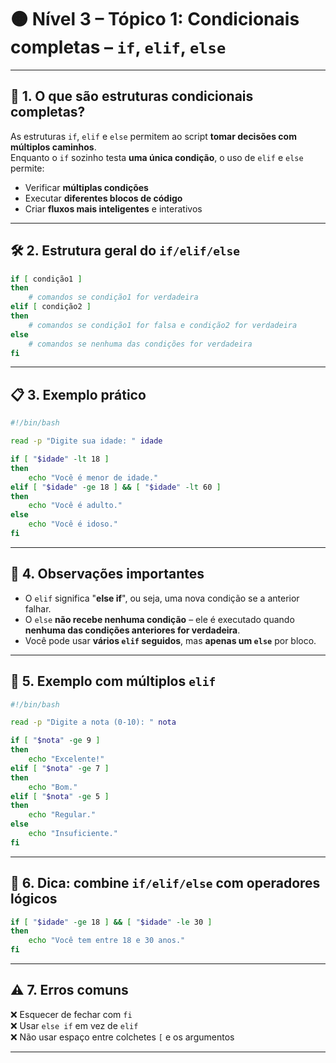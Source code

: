 
# 🟠 Nível 3 – Tópico 1: Condicionais completas – `if`, `elif`, `else`

---

## 📖 1. O que são estruturas condicionais completas?

As estruturas `if`, `elif` e `else` permitem ao script **tomar decisões com múltiplos caminhos**.  
Enquanto o `if` sozinho testa **uma única condição**, o uso de `elif` e `else` permite:

- Verificar **múltiplas condições**
- Executar **diferentes blocos de código**
- Criar **fluxos mais inteligentes** e interativos

---

## 🛠️ 2. Estrutura geral do `if/elif/else`

```bash
if [ condição1 ]
then
    # comandos se condição1 for verdadeira
elif [ condição2 ]
then
    # comandos se condição1 for falsa e condição2 for verdadeira
else
    # comandos se nenhuma das condições for verdadeira
fi
```

---

## 📋 3. Exemplo prático

```bash
#!/bin/bash

read -p "Digite sua idade: " idade

if [ "$idade" -lt 18 ]
then
    echo "Você é menor de idade."
elif [ "$idade" -ge 18 ] && [ "$idade" -lt 60 ]
then
    echo "Você é adulto."
else
    echo "Você é idoso."
fi
```

---

## 🔎 4. Observações importantes

- O `elif` significa "**else if**", ou seja, uma nova condição se a anterior falhar.
- O `else` **não recebe nenhuma condição** – ele é executado quando **nenhuma das condições anteriores for verdadeira**.
- Você pode usar **vários `elif` seguidos**, mas **apenas um `else`** por bloco.

---

## 🧠 5. Exemplo com múltiplos `elif`

```bash
#!/bin/bash

read -p "Digite a nota (0-10): " nota

if [ "$nota" -ge 9 ]
then
    echo "Excelente!"
elif [ "$nota" -ge 7 ]
then
    echo "Bom."
elif [ "$nota" -ge 5 ]
then
    echo "Regular."
else
    echo "Insuficiente."
fi
```

---

## 📌 6. Dica: combine `if/elif/else` com operadores lógicos

```bash
if [ "$idade" -ge 18 ] && [ "$idade" -le 30 ]
then
    echo "Você tem entre 18 e 30 anos."
fi
```

---

## ⚠️ 7. Erros comuns

❌ Esquecer de fechar com `fi`  
❌ Usar `else if` em vez de `elif`  
❌ Não usar espaço entre colchetes `[` e os argumentos

---
